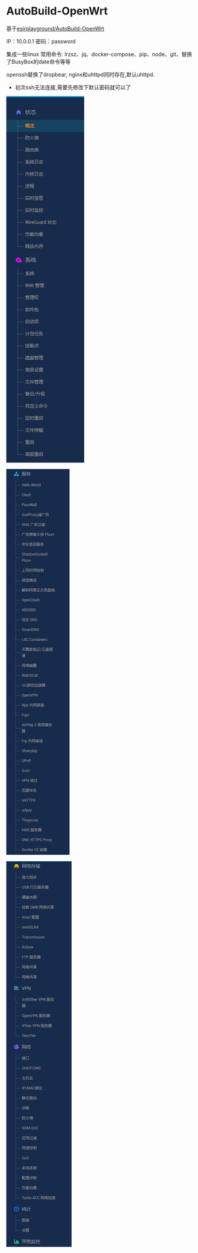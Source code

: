 # AutoBuild-OpenWrt
基于[esirplayground/AutoBuild-OpenWrt](https://github.com/esirplayground/AutoBuild-OpenWrt)

IP：10.0.0.1   密码：password

集成一些linux 常用命令: lrzsz、jq、docker-compose、pip、node、git、替换了BusyBox的date命令等等

openssh替换了dropbear, nginx和uhttpd同时存在,默认uhttpd.   

- 初次ssh无法连接,需要先修改下默认密码就可以了

![avatar](images/img.png)

![avatar](images/img_1.png)

![avatar](images/img_2.png)
